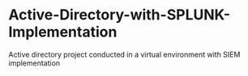 # Active-Directory-with-SPLUNK-Implementation
Active directory project conducted in a virtual environment with SIEM implementation
